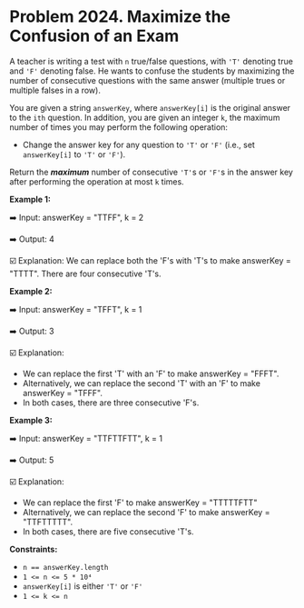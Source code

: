 # Problem 2024. Maximize the Confusion of an Exam 

A teacher is writing a test with ```n``` true/false questions, with ```'T'``` denoting true and ```'F'``` denoting false. He wants to confuse the students by maximizing the number of consecutive questions with the same answer (multiple trues or multiple falses in a row).

You are given a string ```answerKey```, where ```answerKey[i]``` is the original answer to the ```ith``` question. In addition, you are given an integer ```k```, the maximum number of times you may perform the following operation:
- Change the answer key for any question to ```'T'``` or ```'F'``` (i.e., set ```answerKey[i]``` to ```'T'``` or ```'F'```).

Return the ___maximum___ number of consecutive ```'T'```s or ```'F'```s in the answer key after performing the operation at most ```k``` times.

__Example 1:__

➡️ Input: answerKey = "TTFF", k = 2

➡️ Output: 4

☑️ Explanation: We can replace both the 'F's with 'T's to make answerKey = "TTTT". There are four consecutive 'T's.

__Example 2:__

➡️ Input: answerKey = "TFFT", k = 1

➡️ Output: 3

☑️ Explanation: 
- We can replace the first 'T' with an 'F' to make answerKey = "FFFT".
- Alternatively, we can replace the second 'T' with an 'F' to make answerKey = "TFFF".
- In both cases, there are three consecutive 'F's.
  
__Example 3:__

➡️ Input: answerKey = "TTFTTFTT", k = 1

➡️ Output: 5

☑️ Explanation: 
- We can replace the first 'F' to make answerKey = "TTTTTFTT"
- Alternatively, we can replace the second 'F' to make answerKey = "TTFTTTTT". 
- In both cases, there are five consecutive 'T's.
 
__Constraints:__
- ```n == answerKey.length```
- ```1 <= n <= 5 * 10⁴```
- ```answerKey[i]``` is either ```'T'``` or ```'F'```
- ```1 <= k <= n```
